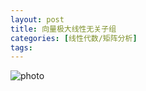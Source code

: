 ```yaml
---
layout: post
title: 向量极大线性无关子组
categories: [线性代数/矩阵分析]
tags: 
---
```


![photo]({{site.url}}/assets/img/微信图片_20221108171200.jpg)